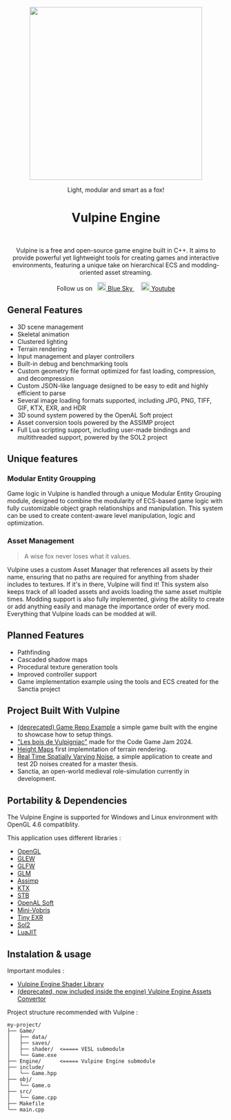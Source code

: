 

<p align="center">
<image width="400" height="400" src="https://github.com/MonsieurBleu/Game-Engine/assets/97893210/e051c85c-d509-4b99-ad3e-a5ffb777c521">
</image></p>


<p align="center">
  Light, modular and smart as a fox!
</p>

<h1 align="center"> Vulpine Engine </h1> <br>

<p align="center">
Vulpine is a free and open-source game engine built in C++. It aims to provide powerful yet lightweight tools for creating games and interactive environments, featuring a unique take on hierarchical ECS and modding-oriented asset streaming.
</p>

<p align="center">
  Follow us on &nbsp; <a href="https://bsky.app/profile/vulpinegames.bsky.social">
    <img src="https://upload.wikimedia.org/wikipedia/commons/7/7a/Bluesky_Logo.svg" width="20">
    Blue Sky
  </a> &nbsp; &nbsp; <a href="https://www.youtube.com/@VulpineGameStudio">
    <img src="https://upload.wikimedia.org/wikipedia/commons/e/ef/Youtube_logo.png" width="20">
    Youtube
  </a> 

</p>

<p align="center">

  
</p>

<p align="center">


  
</p>



## General Features

- 3D scene management
- Skeletal animation
- Clustered lighting
- Terrain rendering
- Input management and player controllers
- Built-in debug and benchmarking tools
- Custom geometry file format optimized for fast loading, compression, and decompression
- Custom JSON-like language designed to be easy to edit and highly efficient to parse
- Several image loading formats supported, including JPG, PNG, TIFF, GIF, KTX, EXR, and HDR
- 3D sound system powered by the OpenAL Soft project
- Asset conversion tools powered by the ASSIMP project
- Full Lua scripting support, including user-made bindings and multithreaded support, powered by the SOL2 project

## Unique features 

### Modular Entity Groupping

Game logic in Vulpine is handled through a unique Modular Entity Grouping module, designed to combine the modularity of ECS-based game logic with fully customizable object graph relationships and manipulation. This system can be used to create content-aware level manipulation, logic and optimization.

### Asset Management

> A wise fox never loses what it values.

Vulpine uses a custom Asset Manager that references all assets by their name, ensuring that no paths are required for anything from shader includes to textures. If it's in there, Vulpine will find it!
This system also keeps track of all loaded assets and avoids loading the same asset multiple times. 
Modding support is also fully implemented, giving the ability to create or add anything easily and manage the importance order of every mod. Everything that Vulpine loads can be modded at will.

## Planned Features

- Pathfinding
- Cascaded shadow maps
- Procedural texture generation tools
- Improved controller support
- Game implementation example using the tools and ECS created for the Sanctia project


## Project Built With Vulpine 

- [(deprecated) Game Repo Example](https://github.com/MonsieurBleu/Vulpine-Engine-Game-Repo-Example) a simple game built with the engine to showcase how to setup things.
- ["Les bois de Vulpigniac"](https://github.com/MonsieurBleu/Renerds-Code-Game-Jam-2024) made for the Code Game Jam 2024.
- [Height Maps](https://github.com/MonsieurBleu/Height-Maps) first implemntation of terrain rendering.
- [Real Time Spatially Varying Noise](https://github.com/MonsieurBleu/Real-Time-Spatially-Varying-Noise), a simple application to create and test 2D noises created for a master thesis.
- Sanctia, an open-world medieval role-simulation currently in development.

## Portability & Dependencies 

The Vulpine Engine is supported for Windows and Linux environment with OpenGL 4.6 compatiblity.

This application uses different libraries :
- [OpenGL](https://www.opengl.org/)
- [GLEW](https://github.com/nigels-com/glew)
- [GLFW](https://github.com/glfw/glfw)
- [GLM](https://github.com/g-truc/glm)
- [Assimp](https://github.com/assimp/assimp)
- [KTX](https://github.com/KhronosGroup/KTX-Software)
- [STB](https://github.com/nothings/stb)
- [OpenAL Soft](https://github.com/kcat/openal-soft)
- [Mini-Vobris](https://github.com/edubart/minivorbis)
- [Tiny EXR](https://github.com/syoyo/tinyexr)
- [Sol2](https://github.com/ThePhD/sol2)
- [LuaJIT](https://luajit.org/luajit.html)

## Instalation & usage 

Important modules :
- [Vulpine Engine Shader Library](https://github.com/MonsieurBleu/VESL--Vulpine-Engine-Shader-Library)
- [(deprecated, now included inside the engine) Vulpine Engine Assets Convertor](https://github.com/MonsieurBleu/VEAC-Vulpine-Engine-Asset-Convertor)

Project structure recommended with Vulpine :
```
my-project/
├── Game/
│   ├── data/
│   ├── saves/
│   ├── shader/  <===== VESL submodule
│   └── Game.exe
├── Engine/      <===== Vulpine Engine submodule
├── include/
│   └── Game.hpp
├── obj/
│   └── Game.o
├── src/
│   └── Game.cpp
├── Makefile
└── main.cpp
```



